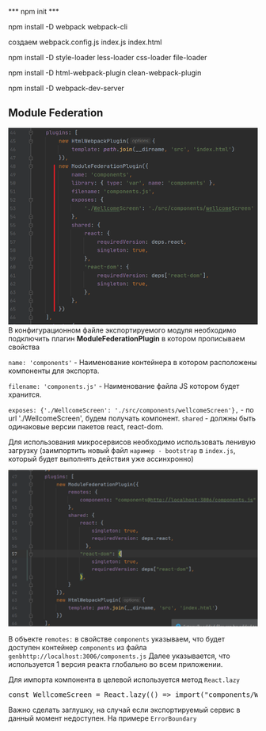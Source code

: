 *** npm init ***

npm install -D webpack webpack-cli

создаем webpack.config.js
index.js
index.html

npm install -D style-loader less-loader css-loader file-loader

npm install -D html-webpack-plugin clean-webpack-plugin

npm install -D webpack-dev-server


## Module Federation ##

![Exp_config](./public/exp-webpack-config.png)
В конфигурационном файле экспортируемого модуля необходимо подключить плагин __ModuleFederationPlugin__ в котором прописываем свойства

`name: 'components'` - Наименование контейнера в котором расположены компоненты для экспорта.

`filename: 'components.js'` - Наименование файла JS  котором будет хранится.

`exposes: {'./WellcomeScreen': './src/components/wellcomeScreen'},` - по url './WellcomeScreen', будем получать компонент.
`shared` - должны быть одинаковые версии пакетов react, react-dom. 

Для использования микросервисов необходимо использовать ленивую загрузку (заимпортить новый файл `наример - bootstrap` в `index.js`, который будет выполнять действия уже ассинхронно)

![Imp_config](./public/imp-webpack-config.png)

В объекте `remotes:` в свойстве `components` указываем, что будет доступен контейнер `components` из файла `genbhttp://localhost:3006/components.js`
Далее указывается, что используется 1 версия реакта глобально во всем приложении.

Для импорта компонента в целевой используется метод `React.lazy`
<pre>const WellcomeScreen = React.lazy(() => import("components/WellcomeScreen"));</pre>

Важно сделать заглушку, на случай если экспортируемый сервис в данный момент недоступен. На примере `ErrorBoundary`